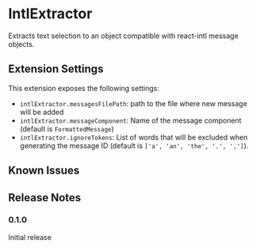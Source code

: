# IntlExtractor

Extracts text selection to an object compatible with react-intl message objects.

## Extension Settings

This extension exposes the following settings:

-   `intlExtractor.messagesFilePath`: path to the file where new message will be added
-   `intlExtractor.messageComponent`: Name of the message component (default is `FormattedMessage`)
-   `intlExtractor.ignoreTokens`: List of words that will be excluded when generating the message ID (default is `['a', 'an', 'the', '.', ',']`).

## Known Issues

## Release Notes

### 0.1.0

Initial release
